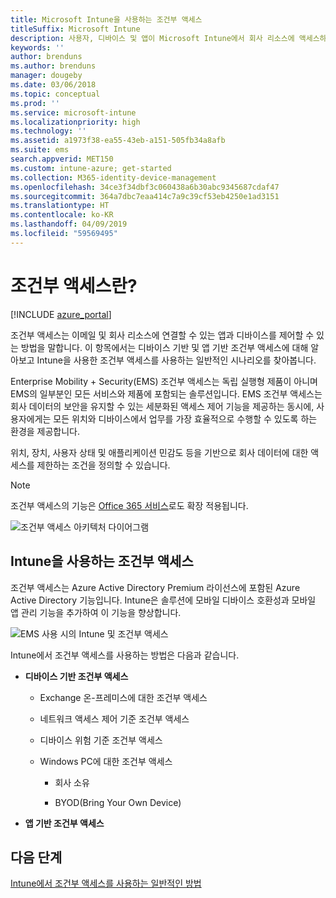 ```yaml
---
title: Microsoft Intune을 사용하는 조건부 액세스
titleSuffix: Microsoft Intune
description: 사용자, 디바이스 및 앱이 Microsoft Intune에서 회사 리소스에 액세스하기 위해 충족해야 하는 조건을 정의하는 방법을 알아봅니다.
keywords: ''
author: brenduns
ms.author: brenduns
manager: dougeby
ms.date: 03/06/2018
ms.topic: conceptual
ms.prod: ''
ms.service: microsoft-intune
ms.localizationpriority: high
ms.technology: ''
ms.assetid: a1973f38-ea55-43eb-a151-505fb34a8afb
ms.suite: ems
search.appverid: MET150
ms.custom: intune-azure; get-started
ms.collection: M365-identity-device-management
ms.openlocfilehash: 34ce3f34dbf3c060438a6b30abc9345687cdaf47
ms.sourcegitcommit: 364a7dbc7eaa414c7a9c39cf53eb4250e1ad3151
ms.translationtype: HT
ms.contentlocale: ko-KR
ms.lasthandoff: 04/09/2019
ms.locfileid: "59569495"
---
```

# <a name="whats-conditional-access"></a>조건부 액세스란?

[!INCLUDE [azure_portal](./includes/azure_portal.md)]

조건부 액세스는 이메일 및 회사 리소스에 연결할 수 있는 앱과 디바이스를 제어할 수 있는 방법을 말합니다. 이 항목에서는 디바이스 기반 및 앱 기반 조건부 액세스에 대해 알아보고 Intune을 사용한 조건부 액세스를 사용하는 일반적인 시나리오를 찾아봅니다.

Enterprise Mobility + Security(EMS) 조건부 액세스는 독립 실행형 제품이 아니며 EMS의 일부분인 모든 서비스와 제품에 포함되는 솔루션입니다. EMS 조건부 액세스는 회사 데이터의 보안을 유지할 수 있는 세분화된 액세스 제어 기능을 제공하는 동시에, 사용자에게는 모든 위치와 디바이스에서 업무를 가장 효율적으로 수행할 수 있도록 하는 환경을 제공합니다.

위치, 장치, 사용자 상태 및 애플리케이션 민감도 등을 기반으로 회사 데이터에 대한 액세스를 제한하는 조건을 정의할 수 있습니다.

> [!NOTE] 
> 조건부 액세스의 기능은 [Office 365 서비스](https://blogs.technet.microsoft.com/wbaer/2017/02/17/conditional-access-policies-with-sharepoint-online-and-onedrive-for-business/)로도 확장 적용됩니다.

![조건부 액세스 아키텍처 다이어그램](./media/ca-diagram-1.png)

## <a name="conditional-access-with-intune"></a>Intune을 사용하는 조건부 액세스

조건부 액세스는 Azure Active Directory Premium 라이선스에 포함된 Azure Active Directory 기능입니다. Intune은 솔루션에 모바일 디바이스 호환성과 모바일 앱 관리 기능을 추가하여 이 기능을 향상합니다. 

![EMS 사용 시의 Intune 및 조건부 액세스](./media/intune-with-ca-1.png)

Intune에서 조건부 액세스를 사용하는 방법은 다음과 같습니다.

-   **디바이스 기반 조건부 액세스**

    -   Exchange 온-프레미스에 대한 조건부 액세스

    -   네트워크 액세스 제어 기준 조건부 액세스

    -   디바이스 위험 기준 조건부 액세스

    -   Windows PC에 대한 조건부 액세스

        -   회사 소유

        -   BYOD(Bring Your Own Device)

-   **앱 기반 조건부 액세스**

## <a name="next-steps"></a>다음 단계

[Intune에서 조건부 액세스를 사용하는 일반적인 방법](conditional-access-intune-common-ways-use.md)
